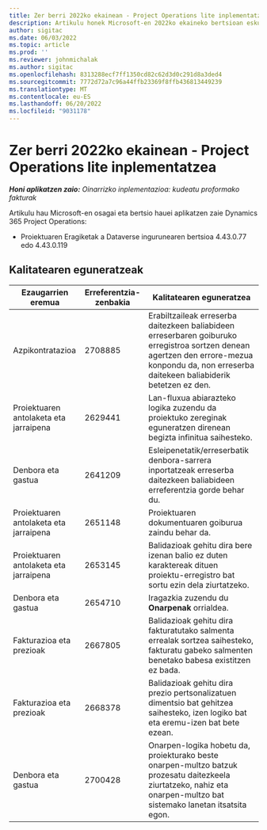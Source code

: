 ```yaml
---
title: Zer berri 2022ko ekainean - Project Operations lite inplementatzea
description: Artikulu honek Microsoft-en 2022ko ekaineko bertsioan eskuragarri dauden kalitate eguneratzeei buruzko informazioa eskaintzen du Dynamics 365 Project Operations lite inplementazioa.
author: sigitac
ms.date: 06/03/2022
ms.topic: article
ms.prod: ''
ms.reviewer: johnmichalak
ms.author: sigitac
ms.openlocfilehash: 8313288ecf7ff1350cd82c62d3d0c291d8a3ded4
ms.sourcegitcommit: 7772d72a7c96a44ffb23369f8ffb436813449239
ms.translationtype: MT
ms.contentlocale: eu-ES
ms.lasthandoff: 06/20/2022
ms.locfileid: "9031178"
---
```

# <a name="whats-new-june-2022---project-operations-lite-deployment"></a>Zer berri 2022ko ekainean - Project Operations lite inplementatzea

_**Honi aplikatzen zaio:** Oinarrizko inplementazioa: kudeatu proformako fakturak_

Artikulu hau Microsoft-en osagai eta bertsio hauei aplikatzen zaie Dynamics 365 Project Operations:

- Proiektuaren Eragiketak a Dataverse ingurunearen bertsioa 4.43.0.77 edo 4.43.0.119

## <a name="quality-updates"></a>Kalitatearen eguneratzeak

| Ezaugarrien eremua | Erreferentzia-zenbakia | Kalitatearen eguneratzea |
| --- | --- | --- |
| Azpikontratazioa | 2708885 | Erabiltzaileak erreserba daitezkeen baliabideen erreserbaren goiburuko erregistroa sortzen denean agertzen den errore-mezua konpondu da, non erreserba daitekeen baliabiderik betetzen ez den. |
| Proiektuaren antolaketa eta jarraipena | 2629441 | Lan-fluxua abiarazteko logika zuzendu da proiektuko zereginak eguneratzen direnean begizta infinitua saihesteko. |
| Denbora eta gastua | 2641209 | Esleipenetatik/erreserbatik denbora-sarrera inportatzeak erreserba daitezkeen baliabideen erreferentzia gorde behar du. |
| Proiektuaren antolaketa eta jarraipena | 2651148 | Proiektuaren dokumentuaren goiburua zaindu behar da.|
| Proiektuaren antolaketa eta jarraipena | 2653145 | Balidazioak gehitu dira bere izenan balio ez duten karaktereak dituen proiektu-erregistro bat sortu ezin dela ziurtatzeko. |
| Denbora eta gastua | 2654710 | Iragazkia zuzendu du **Onarpenak** orrialdea. |
| Fakturazioa eta prezioak | 2667805 | Balidazioak gehitu dira fakturatutako salmenta errealak sortzea saihesteko, fakturatu gabeko salmenten benetako babesa existitzen ez bada. |
| Fakturazioa eta prezioak | 2668378 | Balidazioak gehitu dira prezio pertsonalizatuen dimentsio bat gehitzea saihesteko, izen logiko bat eta eremu-izen bat bete ezean. |
| Denbora eta gastua | 2700428 | Onarpen-logika hobetu da, proiekturako beste onarpen-multzo batzuk prozesatu daitezkeela ziurtatzeko, nahiz eta onarpen-multzo bat sistemako lanetan itsatsita egon. |
